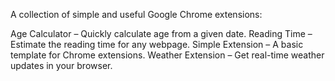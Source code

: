 A collection of simple and useful Google Chrome extensions:

Age Calculator – Quickly calculate age from a given date.
Reading Time – Estimate the reading time for any webpage.
Simple Extension – A basic template for Chrome extensions.
Weather Extension – Get real-time weather updates in your browser.
